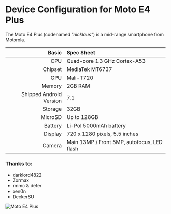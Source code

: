 Device Configuration for Moto E4 Plus
===========================================

The Moto E4 Plus (codenamed _"nicklaus"_) is a mid-range smartphone from Motorola.

Basic   | Spec Sheet
-------:|:-------------------------
CPU     | Quad-core 1.3 GHz Cortex-A53
Chipset | MediaTek MT6737
GPU     | Mali-T720
Memory  | 2GB RAM
Shipped Android Version | 7.1
Storage | 32GB
MicroSD | Up to 128GB
Battery | Li-Pol 5000mAh battery
Display | 720 x 1280 pixels, 5.5 inches
Camera  | Main 13MP / Front 5MP, autofocus, LED flash

### Thanks to:
   * darklord4822 
   * Zormax
   * rmmc & defer 
   * xen0n
   * DeckerSU

![Moto E4 Plus]( https://www.motorola.com/sites/default/files/library/storage/products/smartphones/moto-e4-plus-NA-1000.png "Moto E4 Plus")

